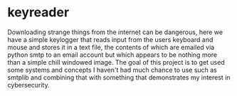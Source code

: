 # keyreader
Downloading strange things from the internet can be dangerous, here we have a simple keylogger that reads input from the users keyboard and mouse and stores it in a text file, the contents of which are emailed via python smtp to an email account but which appears to be nothing more than a simple chill windowed image. The goal of this project is to get used some systems and concepts I haven't had much chance to use such as smtplib and combining that with something that demonstrates my interest in cybersecurity.
